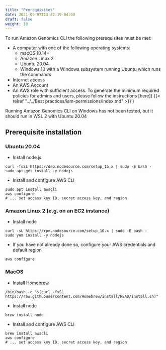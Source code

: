 ```yaml
---
title: "Prerequisites"
date: 2021-09-07T13:42:19-04:00
draft: false
weight: 10
---
```


To run Amazon Genomics CLI the following prerequisites must be met:

* A computer with one of the following operating systems:
  * macOS 10.14+
  * Amazon Linux 2
  * Ubuntu 20.04
  * Windows 10 with a Windows subsystem running Ubuntu which runs the commands
* Internet access
* An AWS Account
* An AWS role with sufficient access. To generate the minimum required policies for admins and users, please follow the instructions [here]( {{< relref "../../Best practices/iam-permissions/index.md" >}} )

Running Amazon Genomics CLI on Windows has not been tested, but it should run in WSL 2 with Ubuntu 20.04

## Prerequisite installation

### Ubuntu 20.04

* Install node.js

```
curl -fsSL https://deb.nodesource.com/setup_15.x | sudo -E bash -
sudo apt-get install -y nodejs
```

* Install and configure AWS CLI

```
sudo apt install awscli
aws configure
# ... set access key ID, secret access key, and region
```

### Amazon Linux 2 (e.g. on an EC2 instance)

* Install node

```
curl -sL https://rpm.nodesource.com/setup_16.x | sudo -E bash -
sudo yum install -y nodejs
```

* If you have not already done so, configure your AWS credentials and default region

```
aws configure
```

### MacOS

* Install [Homebrew](https://brew.sh/)

```
/bin/bash -c "$(curl -fsSL https://raw.githubusercontent.com/Homebrew/install/HEAD/install.sh)"
```

* Install node

```
brew install node
```

* Install and configure AWS CLI

```
brew install awscli
aws configure
# ... set access key ID, secret access key, and region
```
